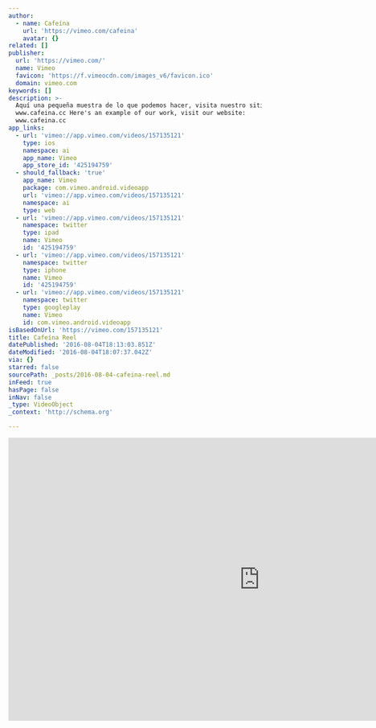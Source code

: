 ```yaml
---
author:
  - name: Cafeína
    url: 'https://vimeo.com/cafeina'
    avatar: {}
related: []
publisher:
  url: 'https://vimeo.com/'
  name: Vimeo
  favicon: 'https://f.vimeocdn.com/images_v6/favicon.ico'
  domain: vimeo.com
keywords: []
description: >-
  Aquí una pequeña muestra de lo que podemos hacer, visita nuestro sitio:
  www.cafeina.cc Here's an example of our work, visit our website:
  www.cafeina.cc
app_links:
  - url: 'vimeo://app.vimeo.com/videos/157135121'
    type: ios
    namespace: ai
    app_name: Vimeo
    app_store_id: '425194759'
  - should_fallback: 'true'
    app_name: Vimeo
    package: com.vimeo.android.videoapp
    url: 'vimeo://app.vimeo.com/videos/157135121'
    namespace: ai
    type: web
  - url: 'vimeo://app.vimeo.com/videos/157135121'
    namespace: twitter
    type: ipad
    name: Vimeo
    id: '425194759'
  - url: 'vimeo://app.vimeo.com/videos/157135121'
    namespace: twitter
    type: iphone
    name: Vimeo
    id: '425194759'
  - url: 'vimeo://app.vimeo.com/videos/157135121'
    namespace: twitter
    type: googleplay
    name: Vimeo
    id: com.vimeo.android.videoapp
isBasedOnUrl: 'https://vimeo.com/157135121'
title: Cafeína Reel
datePublished: '2016-08-04T18:13:03.851Z'
dateModified: '2016-08-04T18:07:37.042Z'
via: {}
starred: false
sourcePath: _posts/2016-08-04-cafeina-reel.md
inFeed: true
hasPage: false
inNav: false
_type: VideoObject
_context: 'http://schema.org'

---
```

<iframe src="https://cdn.embedly.com/widgets/media.html?src=https%3A%2F%2Fplayer.vimeo.com%2Fvideo%2F157135121&amp;url=https%3A%2F%2Fvimeo.com%2F157135121&amp;image=http%3A%2F%2Fi.vimeocdn.com%2Fvideo%2F558373446_1280.jpg&amp;key=b7d04c9b404c499eba89ee7072e1c4f7&amp;type=text%2Fhtml&amp;schema=vimeo" width="1000" height="563" scrolling="no" frameborder="0" allowfullscreen="" style=""></iframe>